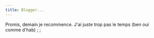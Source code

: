 ```yaml
---
title: Blogger...
---
```


Promis, demain je recommence. J'ai juste trop pas le temps (ben oui comme
d'hab) ; ;

